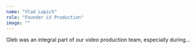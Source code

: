 ```yaml
---
name: "Vlad Lapich"
role: "Founder LV Production"
image: ""
---
```


Gleb was an integral part of our video production team, especially during...
